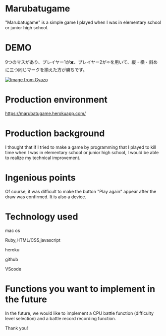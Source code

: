 # Marubatugame
 
"Marubatugame" is a simple game I played when I was in elementary school or junior high school.
 
# DEMO
 
9つのマスがあり、プレイヤー1が✖️、プレイヤー2が⚪︎を用いて、縦・横・斜めに三つ同じマークを揃えた方が勝ちです。
 
[![Image from Gyazo](https://i.gyazo.com/5f3e8d3ccb64c6358f10414bbe8b712b.gif)](https://gyazo.com/5f3e8d3ccb64c6358f10414bbe8b712b)
 
 
# Production environment

 https://marubatugame.herokuapp.com/

 
# Production background

I thought that if I tried to make a game by programming that I played to kill time when I was in elementary school or junior high school, I would be able to realize my technical improvement.
 
# Ingenious points
 
Of course, it was difficult to make the button "Play again" appear after the draw was confirmed.
It is also a device.

# Technology used
 
mac os

Ruby,HTML/CSS,javascript

heroku

github

VScode
 
# Functions you want to implement in the future
 
In the future, we would like to implement a CPU battle function (difficulty level selection) and a battle record recording function.
 
 
Thank you!
